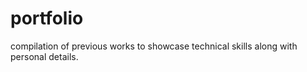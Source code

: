 # portfolio
compilation of previous works to showcase technical skills along with personal details.
